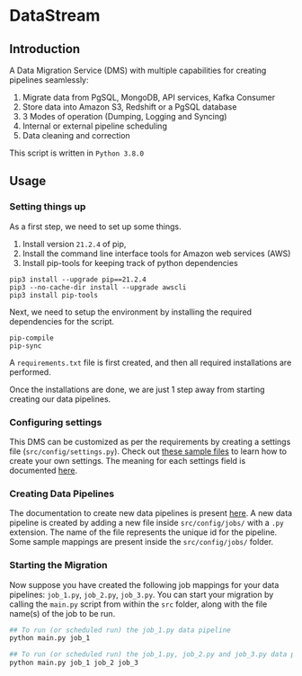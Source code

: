 # DataStream

## Introduction

A Data Migration Service (DMS) with multiple capabilities for creating pipelines seamlessly:
1. Migrate data from PgSQL, MongoDB, API services, Kafka Consumer
2. Store data into Amazon S3, Redshift or a PgSQL database
3. 3 Modes of operation (Dumping, Logging and Syncing)
4. Internal or external pipeline scheduling
5. Data cleaning and correction

This script is written in ```Python 3.8.0```

## Usage

### Setting things up

As a first step, we need to set up some things. 
1. Install version ```21.2.4``` of pip, 
2. Install the command line interface tools for Amazon web services (AWS)
3. Install pip-tools for keeping track of python dependencies

```
pip3 install --upgrade pip==21.2.4
pip3 --no-cache-dir install --upgrade awscli
pip3 install pip-tools
```

Next, we need to setup the environment by installing the required dependencies for the script.
```
pip-compile
pip-sync
```

A ```requirements.txt``` file is first created, and then all required installations are performed.

Once the installations are done, we are just 1 step away from starting creating our data pipelines.

### Configuring settings

This DMS can be customized as per the requirements by creating a settings file (```src/config/settings.py```). Check out [these sample files](sample_config/settings.py) to learn how to create your own settings. The meaning for each settings field is documented [here](src/config/README.md).

### Creating Data Pipelines

The documentation to create new data pipelines is present [here](src/config/README.md). A new data pipeline is created by adding a new file inside ```src/config/jobs/``` with a ```.py``` extension. The name of the file represents the unique id for the pipeline. Some sample mappings are present inside the ```src/config/jobs/``` folder.

### Starting the Migration

Now suppose you have created the following job mappings for your data pipelines: ```job_1.py```, ```job_2.py```, ```job_3.py```. You can start your migration by calling the ```main.py``` script from within the ```src``` folder, along with the file name(s) of the job to be run.

```python
## To run (or scheduled run) the job_1.py data pipeline
python main.py job_1
```

```python
## To run (or scheduled run) the job_1.py, job_2.py and job_3.py data pipeline together
python main.py job_1 job_2 job_3
```